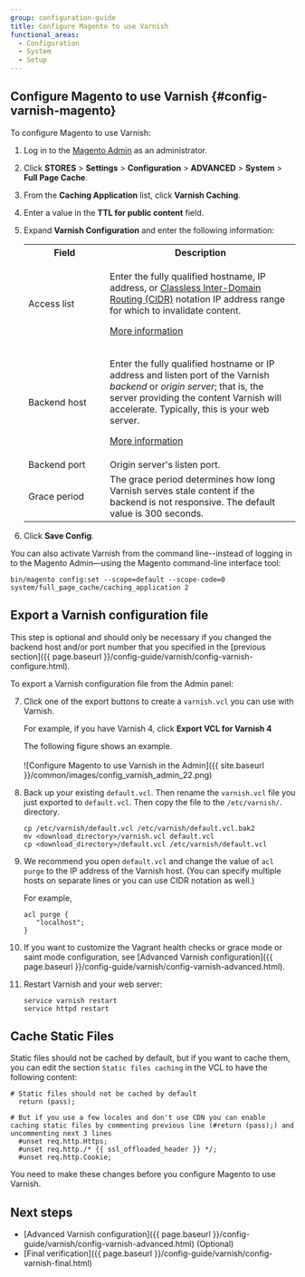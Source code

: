 ```yaml
---
group: configuration-guide
title: Configure Magento to use Varnish
functional_areas:
  - Configuration
  - System
  - Setup
---
```

## Configure Magento to use Varnish {#config-varnish-magento}

To configure Magento to use Varnish:

1.	Log in to the [Magento Admin](https://glossary.magento.com/magento-admin) as an administrator.
2.	Click **STORES** > **Settings** > **Configuration** > **ADVANCED** > **System** > **Full Page Cache**.
3.	From the **Caching Application** list, click **Varnish Caching**.
4.	Enter a value in the **TTL for public content** field.
5.	Expand **Varnish Configuration** and enter the following information:

	<table>
	<col width="30%" />
  	<col width="70%" />
	<tbody>
		<tr>
			<th>Field</th>
			<th>Description</th>
		</tr>
	<tr>
		<td>Access list</td>
		<td><p>Enter the fully qualified hostname, IP address, or <a href="https://www.digitalocean.com/community/tutorials/understanding-ip-addresses-subnets-and-cidr-notation-for-networking">Classless Inter-Domain Routing (CIDR)</a> notation IP address range for which to invalidate content.</p>
			<p><a href="https://www.varnish-cache.org/docs/3.0/tutorial/purging.html">More information</a></p></td>
	</tr>
	<tr>
		<td>Backend host</td>
		<td><p>Enter the fully qualified hostname or IP address and listen port of the Varnish <em>backend</em> or <em>origin server</em>; that is, the server providing the content Varnish will accelerate. Typically, this is your web server. </p>
		<p><a href="https://www.varnish-cache.org/docs/trunk/users-guide/vcl-backends.html">More information</a></p></td>
	</tr>
	<tr>
		<td>Backend port</td>
		<td>Origin server's listen port.</td>
	</tr>
	<tr>
		<td>Grace period</td>
		<td>The grace period determines how long Varnish serves stale content if the backend is not responsive. The default value is 300 seconds.</td>
		</tr>
		</tbody>
		</table>

6.	Click **Save Config**.

You can also activate Varnish from the command line--instead of logging in to the Magento Admin—using the Magento command-line interface tool:

```
bin/magento config:set --scope=default --scope-code=0 system/full_page_cache/caching_application 2
```

## Export a Varnish configuration file

This step is optional and should only be necessary if you changed the backend host and/or port number that you specified in the [previous section]({{ page.baseurl }}/config-guide/varnish/config-varnish-configure.html).

To export a Varnish configuration file from the Admin panel:

7.	Click one of the export buttons to create a <code>varnish.vcl</code> you can use with Varnish.

	For example, if you have Varnish 4, click **Export VCL for Varnish 4**

	The following figure shows an example.<br><br>
	![Configure Magento to use Varnish in the Admin]({{ site.baseurl }}/common/images/config_varnish_admin_22.png)

8.	Back up your existing <code>default.vcl</code>. Then rename the <code>varnish.vcl</code> file you just exported to <code>default.vcl</code>. Then copy the file to the <code>/etc/varnish/</code>. directory.

		cp /etc/varnish/default.vcl /etc/varnish/default.vcl.bak2
		mv <download_directory>/varnish.vcl default.vcl
		cp <download_directory>/default.vcl /etc/varnish/default.vcl

9.	We recommend you open `default.vcl` and change the value of `acl purge` to the IP address of the Varnish host. (You can specify multiple hosts on separate lines or you can use CIDR notation as well.)

	For example,

		acl purge {
		   "localhost";
		}

10. If you want to customize the Vagrant health checks or grace mode or saint mode configuration, see [Advanced Varnish configuration]({{ page.baseurl }}/config-guide/varnish/config-varnish-advanced.html).

11.	Restart Varnish and your web server:

		service varnish restart
		service httpd restart

## Cache Static Files

Static files should not be cached by default, but if you want to cache them, you can edit the section `Static files caching` in the VCL to have the following content:

```
# Static files should not be cached by default
  return (pass);

# But if you use a few locales and don't use CDN you can enable caching static files by commenting previous line (#return (pass);) and uncommenting next 3 lines
  #unset req.http.Https;
  #unset req.http./* {{ ssl_offloaded_header }} */;
  #unset req.http.Cookie;
```

You need to make these changes before you configure Magento to use Varnish.

## Next steps

-   [Advanced Varnish configuration]({{ page.baseurl }}/config-guide/varnish/config-varnish-advanced.html) (Optional)
-   [Final verification]({{ page.baseurl }}/config-guide/varnish/config-varnish-final.html)
